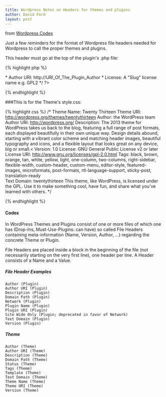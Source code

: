 ```yaml
---
title: Wordpress Notes on Headers for themes and plugins
author: David Ford
layout: post
---
```


from [Wordpress Codex](http://codex.wordpress.org/File_Header)

Just a few reminders for the format of Wordpress file headers needed for Wordpress to call the proper themes and plugins.

This header must go at the top of the plugin's .php file:

{% highlight php %}
<?php
/*
* Plugin Name: Name Of The Plugin
* Plugin URI: http://URI_Of_Page_Describing_Plugin_and_Updates
* Description: A brief description of the Plugin.
* Version: The Plugin's Version Number, e.g.: 1.0
* Author: Name Of The Plugin Author<br />
* Author URI: http://URI_Of_The_Plugin_Author
* License: A "Slug" license name e.g. GPL2
*/
?>
{% endhighlight %}

###This is for the Theme's style.css:

{% highlight css %}
/*
Theme Name: Twenty Thirteen
Theme URI: http://wordpress.org/themes/twentythirteen
Author: the WordPress team
Author URI: http://wordpress.org/
Description: The 2013 theme for WordPress takes us back to the blog, featuring a full range of post formats, each displayed beautifully in their own unique way. Design details abound, starting with a vibrant color scheme and matching header images, beautiful typography and icons, and a flexible layout that looks great on any device, big or small.<
Version: 1.0
License: GNU General Public License v2 or later
License URI: http://www.gnu.org/licenses/gpl-2.0.html
Tags: black, brown, orange, tan, white, yellow, light, one-column, two-columns, right-sidebar, flexible-width, custom-header, custom-menu, editor-style, featured-images, microformats, post-formats, rtl-language-support, sticky-post, translation-ready<br />
Text Domain: twentythirteen
This theme, like WordPress, is licensed under the GPL.
Use it to make something cool, have fun, and share what you've learned with others.
*/

{% endhighlight %}

#### Codex

In WordPress Themes and Plugins consist of one or more files of which one has (Drop-Ins, Must-Use-Plugins: can have) so called File Headers containing meta-information (Name, Version, Author, ...) regarding the concrete Theme or Plugin.

File Headers are placed inside a block in the beginning of the file (not necessarily starting on the very first line), one header per line. A Header consists of a Name and a Value.

##### File Header Examples

```
Author (Plugin)
Author URI (Plugin)
Description (Plugin)
Domain Path (Plugin)
Network (Plugin)
Plugin Name (Plugin)
Plugin URI (Plugin)
Site Wide Only (Plugin; deprecated in favor of Network)
Text Domain (Plugin)
Version (Plugin)
```

##### Theme
```
Author (Theme)
Author URI (Theme)
Description (Theme)
Domain Path (Theme)
Status (Theme)
Tags (Theme)
Template (Theme)
Text Domain (Theme)
Theme Name (Theme)
Theme URI (Theme)
Version (Theme)
```
